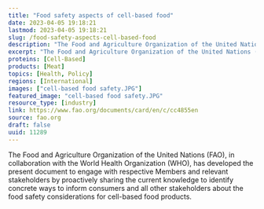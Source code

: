 ```yaml
---
title: "Food safety aspects of cell-based food"
date: 2023-04-05 19:18:21
lastmod: 2023-04-05 19:18:21
slug: /food-safety-aspects-cell-based-food
description: "The Food and Agriculture Organization of the United Nations (FAO), in collaboration with the World Health Organization (WHO), has developed the present document to engage with respective Members and relevant stakeholders by proactively sharing the current knowledge to identify concrete ways to inform consumers and all other stakeholders about the food safety considerations for cell-based food products."
excerpt: "The Food and Agriculture Organization of the United Nations (FAO), in collaboration with the World Health Organization (WHO), has developed the present document to engage with respective Members and relevant stakeholders by proactively sharing the current knowledge to identify concrete ways to inform consumers and all other stakeholders about the food safety considerations for cell-based food products."
proteins: [Cell-Based]
products: [Meat]
topics: [Health, Policy]
regions: [International]
images: ["cell-based food safety.JPG"]
featured_image: "cell-based food safety.JPG"
resource_type: [industry]
link: https://www.fao.org/documents/card/en/c/cc4855en
source: fao.org
draft: false
uuid: 11289
---
```

The Food and Agriculture Organization of the United Nations (FAO), in
collaboration with the World Health Organization (WHO), has developed
the present document to engage with respective Members and relevant
stakeholders by proactively sharing the current knowledge to identify
concrete ways to inform consumers and all other stakeholders about the
food safety considerations for cell-based food products.
